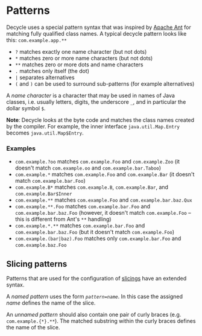 # Patterns

Decycle uses a special pattern syntax that was inspired by [Apache Ant](https://ant.apache.org/manual/dirtasks.html) 
for matching fully qualified class names. A typical decycle pattern looks like this:
`com.example.app.**`

* `?` matches exactly one name character (but not dots)
* `*` matches zero or more name characters (but not dots)
* `**` matches zero or more dots and name characters
* `.` matches only itself (the dot)
* `|` separates alternatives
* `(` and `)` can be used to surround sub-patterns (for example alternatives)

A _name character_ is a character that may be used in names of Java classes,
i.e. usually letters, digits, the underscore `_`, and in particular the dollar symbol `$`.

**Note**: Decycle looks at the byte code and matches the class names created by the compiler. 
For example, the inner interface `java.util.Map.Entry` becomes `java.util.Map$Entry`.

### Examples

* `com.example.?oo` matches `com.example.Foo` and `com.example.Zoo`
  (it doesn't match `com.example.oo` and `com.example.bar.Taboo`)
* `com.example.*` matches `com.example.Foo` and `com.example.Bar`
  (it doesn't match `com.example.bar.Foo`)
* `com.example.B*` matches `com.example.B`, `com.example.Bar`, and `com.example.Bar$Inner` 
* `com.example.**` matches `com.example.Foo` and `com.example.bar.baz.Qux`
* `com.example.**.Foo` matches `com.example.bar.Foo` and `com.example.bar.baz.Foo`
  (however, it doesn't match `com.example.Foo` – this is different from Ant's `**` handling)
* `com.example.*.**` matches `com.example.bar.Foo` and `com.example.bar.baz.Foo` 
  (but it doesn't match `com.example.Foo`)
* `com.example.(bar|baz).Foo` matches only `com.example.bar.Foo` and `com.example.baz.Foo`

## Slicing patterns

Patterns that are used for the configuration of [slicings](slicings.md#slicing-patterns) have an extended syntax.

A _named pattern_ uses the form <code><em>pattern</em>=<em>name</em></code>. In this case the assigned
_name_ defines the name of the slice.

An _unnamed pattern_ should also contain one pair of curly braces (e.g. `com.example.{*}.**`).
The matched substring within the curly braces defines the name of the slice.
